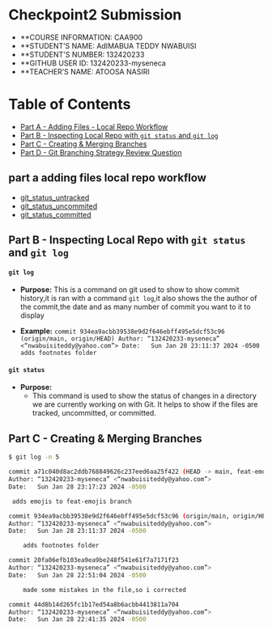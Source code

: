 # Checkpoint2 Submission

- **COURSE INFORMATION: CAA900
- **STUDENT’S NAME: AdIMABUA TEDDY NWABUISI
- **STUDENT'S NUMBER: 132420233
- **GITHUB USER ID: 132420233-myseneca
- **TEACHER’S NAME: ATOOSA NASIRI

# Table of Contents

- [Part A - Adding Files - Local Repo Workflow](#part-a-adding-files-local-repo-workflow)
- [Part B - Inspecting Local Repo with `git status` and `git log`](#part-b-inspecting-local-repo-with-git-status-and-git-log)
- [Part C - Creating & Merging Branches](#part-c-creating--merging-branches)
- [Part D - Git Branching Strategy Review Question](#part-d-git-branching-strategy-review-question)



## part a adding files local repo workflow
 - [git_status_untracked](https://github.com/132420233-myseneca/CAA-Azure-Project/blob/main/checkpoint2/git_status_untracked.txt)
 - [git_status_uncommited](https://github.com/132420233-myseneca/CAA-Azure-Project/blob/main/checkpoint2/git_status_uncommitted.txt)
 - [git_status_committed](https://github.com/132420233-myseneca/CAA-Azure-Project/blob/main/checkpoint2/git_status_committed.txt)

 ## Part B - Inspecting Local Repo with `git status` and `git log`
   #### `git log`
   - **Purpose:** This is a command on git used to show to show commit history,it is ran with a command `git log`,it also shows the the author of the
     commit,the date and as many number of commit you want to it to display

- **Example:**
 `commit 934ea9acbb39538e9d2f646ebff495e5dcf53c96 (origin/main, origin/HEAD)
Author: “132420233-myseneca” <“nwabuisiteddy@yahoo.com”>
Date:   Sun Jan 28 23:11:37 2024 -0500
adds footnotes folder`

#### `git status`

- **Purpose:**
  - This command is used to show the status of changes in a directory we are currently working on with Git. It helps to show if the files are tracked, uncommitted, or committed.
  


 

## Part C - Creating & Merging Branches
``` bash
$ git log -n 5

commit a71c040d8ac2ddb768849626c237eed6aa25f422 (HEAD -> main, feat-emojis/feat-emojis, feat-emojis)
Author: “132420233-myseneca” <“nwabuisiteddy@yahoo.com”>
Date:   Sun Jan 28 23:17:23 2024 -0500

 adds emojis to feat-emojis branch

commit 934ea9acbb39538e9d2f646ebff495e5dcf53c96 (origin/main, origin/HEAD)
Author: “132420233-myseneca” <“nwabuisiteddy@yahoo.com”>
Date:   Sun Jan 28 23:11:37 2024 -0500

    adds footnotes folder

commit 20fa06efb103ea9ea9be248f541e61f7a7171f23
Author: “132420233-myseneca” <“nwabuisiteddy@yahoo.com”>
Date:   Sun Jan 28 22:51:04 2024 -0500

    made some mistakes in the file,so i corrected

commit 44d8b14d265fc1b17ed54a8b6acbb4413811a704
Author: “132420233-myseneca” <“nwabuisiteddy@yahoo.com”>
Date:   Sun Jan 28 22:41:35 2024 -0500
```




